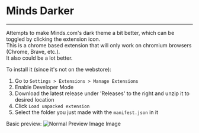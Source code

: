 # Minds Darker
***
Attempts to make Minds.com's dark theme a bit better, which can be toggled by clicking the extension icon.  
This is a chrome based extension that will only work on chromium browsers (Chrome, Brave, etc.).  
It also could be a lot better.  

To install it (since it's not on the webstore):
1. Go to `Settings > Extensions > Manage Extensions`
2. Enable Developer Mode
3. Download the latest release under 'Releases' to the right and unzip it to desired location
4. Click `Load unpacked extension`
5. Select the folder you just made with the `manifest.json` in it  

Basic preview:
![Normal Preview Image Image](https://i.imgur.com/NzGsLJf.png "Preview Image")
